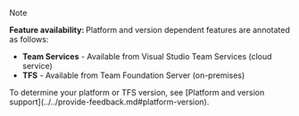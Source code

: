 
>[!NOTE]  
><b>Feature availability: </b>Platform and version dependent features are annotated as follows:  
- <b>Team Services</b> - Available from Visual Studio Team Services (cloud service)  
- <b>TFS</b> - Available from Team Foundation Server (on-premises)  
<p>To determine your platform or TFS version, see [Platform and version support](../../provide-feedback.md#platform-version).</p>


